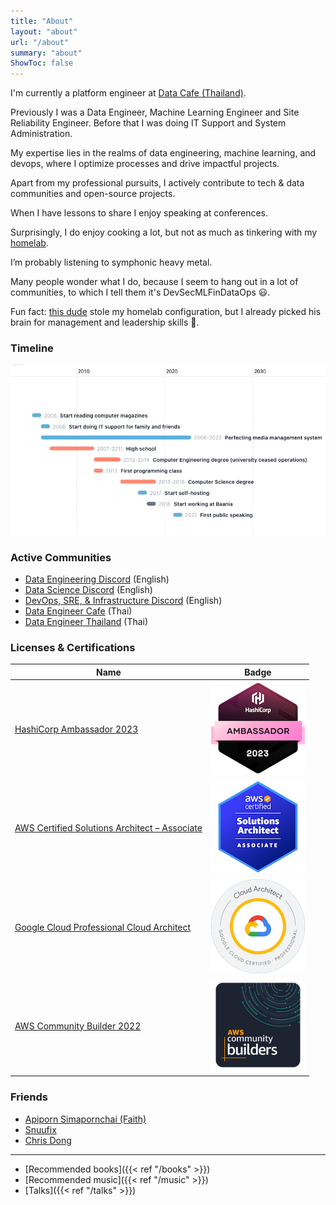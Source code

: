 ```yaml
---
title: "About"
layout: "about"
url: "/about"
summary: "about"
ShowToc: false
---
```


<!--- ![me-at-grill-the-data](/about/me-at-grill-the-data.jpg) -->

I'm currently a platform engineer at [Data Cafe (Thailand)](https://www.datacafethailand.com/).

Previously I was a Data Engineer, Machine Learning Engineer and Site Reliability Engineer. Before that I was doing IT Support and System Administration.

My expertise lies in the realms of data engineering, machine learning, and devops, where I optimize processes and drive impactful projects.

Apart from my professional pursuits, I actively contribute to tech & data communities and open-source projects.

When I have lessons to share I enjoy speaking at conferences.

Surprisingly, I do enjoy cooking a lot, but not as much as tinkering with my [homelab](https://github.com/kahnwong/self-hosted).

I’m probably listening to symphonic heavy metal.

Many people wonder what I do, because I seem to hang out in a lot of communities, to which I tell them it's DevSecMLFinDataOps 😃.

Fun fact: [this dude](https://faithstory.info/) stole my homelab configuration, but I already picked his brain for management and leadership skills 🫢.

### Timeline

![Timeline](images/2023-10-09-14-13-19.png)

### Active Communities

- [Data Engineering Discord](https://invite.gg/dataengineering) (English)
- [Data Science Discord](https://discord.com/invite/UYNaemm) (English)
- [DevOps, SRE, & Infrastructure Discord](https://discord.com/invite/VEEnHkPzY6) (English)
- [Data Engineer Cafe](https://discuss.dataengineercafe.io) (Thai)
- [Data Engineer Thailand](https://www.facebook.com/groups/dataengineerth) (Thai)

### Licenses & Certifications

| Name                                                                                                                   | Badge                                                        |
| ---------------------------------------------------------------------------------------------------------------------- | ------------------------------------------------------------ |
| [HashiCorp Ambassador 2023](https://www.credly.com/badges/850db8f0-746b-4ffb-bd5e-06d84f048f1b)                        | ![HashiCorp Ambassador 2023](images/2023-10-16-21-24-44.png) |
|[AWS Certified Solutions Architect – Associate](https://www.credly.com/badges/0e07c3db-19c2-4ade-bb6c-66df4929fc5c/public_url) | ![AWS SA Associate](images/2023-11-11-12-46-35.png)|
| [Google Cloud Professional Cloud Architect](https://google.accredible.com/af628a29-bca4-4987-aba5-4bb1456dfe3a) | ![GCP PCA](images/2023-10-16-21-25-26.png)                   |
|[AWS Community Builder 2022](https://aws.amazon.com/developer/community/community-builders/community-builders-directory/?cb-cards.sort-by=item.additionalFields.cbName&cb-cards.sort-order=asc&awsf.builder-category=*all&awsf.location=*all&awsf.year=*all&cb-cards.q=karn%2Bwong&cb-cards.q_operator=AND)|![AWS CB 22](images/2023-10-16-21-32-01.png)|

### Friends

- [Apiporn Simapornchai (Faith)](https://faithstory.info)
- [Snuufix](https://snuu.io/)
- [Chris Dong](https://cdong.us/)

---

- [Recommended books]({{< ref "/books" >}})
- [Recommended music]({{< ref "/music" >}})
- [Talks]({{< ref "/talks" >}})
